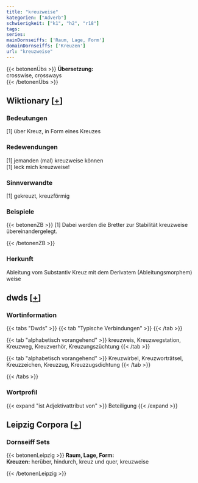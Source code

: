 ```yaml
---
title: "kreuzweise"
kategorien: ["Adverb"]
schwierigkeit: ["k1", "h2", "r18"]
tags:
series:
mainDornseiffs: ['Raum, Lage, Form']
domainDornseiffs: ['Kreuzen']
url: "kreuzweise"
---
```


{{< betonenÜbs >}}
**Übersetzung:**  
crosswise, crossways  
{{< /betonenÜbs >}}

## Wiktionary [[+](https://de.wiktionary.org/wiki/kreuzweise)]

### Bedeutungen
[1] über Kreuz, in Form eines Kreuzes  

### Redewendungen
[1] jemanden (mal) kreuzweise können  
[1] leck mich kreuzweise!  

### Sinnverwandte
[1] gekreuzt, kreuzförmig  

### Beispiele
{{< betonenZB >}}
[1] Dabei werden die Bretter zur Stabilität kreuzweise übereinandergelegt.  

{{< /betonenZB >}}
### Herkunft
Ableitung vom Substantiv Kreuz mit dem Derivatem (Ableitungsmorphem) weise  



## dwds [[+](https://www.dwds.de/wb/kreuzweise)]

### Wortinformation
{{< tabs "Dwds" >}}
{{< tab "Typische Verbindungen" >}}
{{< /tab >}}

{{< tab "alphabetisch vorangehend" >}}
kreuzweis, Kreuzwegstation, Kreuzweg, Kreuzverhör, Kreuzungszüchtung
{{< /tab >}}

{{< tab "alphabetisch vorangehend" >}}
Kreuzwirbel, Kreuzworträtsel, Kreuzzeichen, Kreuzzug, Kreuzzugsdichtung
{{< /tab >}}

{{< /tabs >}}

### Wortprofil
{{< expand "ist Adjektivattribut von" >}} Beteiligung {{< /expand >}}

## Leipzig Corpora [[+](https://corpora.uni-leipzig.de/en/res?word=kreuzweise&corpusId=deu_newscrawl-public_2018)]

### Dornseiff Sets
{{< betonenLeipzig >}}
**Raum, Lage, Form:**  
**Kreuzen:** herüber, hindurch, kreuz und quer, kreuzweise  

{{< /betonenLeipzig >}}
